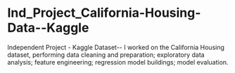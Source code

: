 # Ind_Project_California-Housing-Data--Kaggle
Independent Project - Kaggle Dataset-- I worked on the California Housing dataset, performing data cleaning and preparation; exploratory data analysis; feature engineering; regression model buildings; model evaluation.
